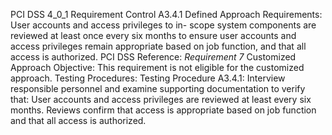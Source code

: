 PCI DSS 4_0_1 Requirement Control A3.4.1 Defined Approach Requirements: User accounts and access privileges to in- scope system components are reviewed at least once every six months to ensure user accounts and access privileges remain appropriate based on job function, and that all access is authorized. PCI DSS Reference: _Requirement 7_ Customized Approach Objective: This requirement is not eligible for the customized approach. Testing Procedures: Testing Procedure A3.4.1: Interview responsible personnel and examine supporting documentation to verify that: User accounts and access privileges are reviewed at least every six months. Reviews confirm that access is appropriate based on job function and that all access is authorized.